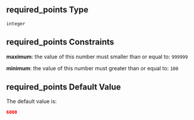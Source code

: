 ## required\_points Type

`integer`

## required\_points Constraints

**maximum**: the value of this number must smaller than or equal to: `999999`

**minimum**: the value of this number must greater than or equal to: `100`

## required\_points Default Value

The default value is:

```json
6000
```
